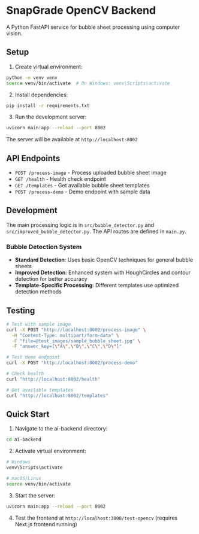# SnapGrade OpenCV Backend

A Python FastAPI service for bubble sheet processing using computer vision.

## Setup

1. Create virtual environment:

```bash
python -m venv venv
source venv/bin/activate  # On Windows: venv\Scripts\activate
```

2. Install dependencies:

```bash
pip install -r requirements.txt
```

3. Run the development server:

```bash
uvicorn main:app --reload --port 8002
```

The server will be available at `http://localhost:8002`

## API Endpoints

- `POST /process-image` - Process uploaded bubble sheet image
- `GET /health` - Health check endpoint
- `GET /templates` - Get available bubble sheet templates
- `POST /process-demo` - Demo endpoint with sample data

## Development

The main processing logic is in `src/bubble_detector.py` and `src/improved_bubble_detector.py`. The API routes are defined in `main.py`.

### Bubble Detection System

- **Standard Detection**: Uses basic OpenCV techniques for general bubble sheets
- **Improved Detection**: Enhanced system with HoughCircles and contour detection for better accuracy
- **Template-Specific Processing**: Different templates use optimized detection methods

## Testing

```bash
# Test with sample image
curl -X POST "http://localhost:8002/process-image" \
  -H "Content-Type: multipart/form-data" \
  -F "file=@test_images/sample_bubble_sheet.jpg" \
  -F "answer_key=[\"A\",\"B\",\"C\",\"D\"]"

# Test demo endpoint
curl -X POST "http://localhost:8002/process-demo"

# Check health
curl "http://localhost:8002/health"

# Get available templates
curl "http://localhost:8002/templates"
```

## Quick Start

1. Navigate to the ai-backend directory:

```bash
cd ai-backend
```

2. Activate virtual environment:

```bash
# Windows
venv\Scripts\activate

# macOS/Linux
source venv/bin/activate
```

3. Start the server:

```bash
uvicorn main:app --reload --port 8002
```

4. Test the frontend at `http://localhost:3000/test-opencv` (requires Next.js frontend running)
